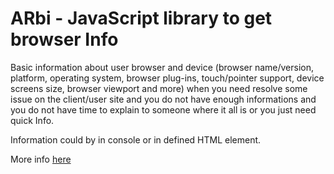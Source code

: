 <h1>ARbi - JavaScript library to get browser Info</h1>
<p>Basic information about user browser and device (browser name/version, platform, operating system, browser plug-ins, touch/pointer support, device screens size, browser viewport and more) when you need resolve some issue on the client/user site and you do not have enough informations and you do not have time to explain to someone where it all is or you just need quick Info.</p>
<p>Information could by in console or in defined HTML element.</p>
<p>More info <a target="_blank" href="http://www.azre.xyz/arbi-library/">here</a></p>
